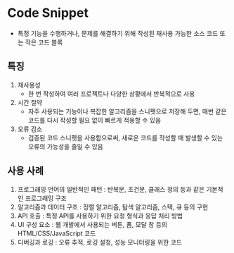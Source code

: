 # Code Snippet
- 특정 기능을 수행하거나, 문제를 해결하기 위해 작성된 재사용 가능한 소스 코드 또는 작은 코드 블록

## 특징
1. 재사용성
   - 한 번 작성하여 여러 프로젝트나 다양한 상황에서 반복적으로 사용
2. 시간 절약
   - 자주 사용되는 기능이나 복잡한 알고리즘을 스니펫으로 저장해 두면, 매번 같은 코드를 다시 작성할 필요 없이 빠르게 적용할 수 있음
3. 오류 감소
   - 검증된 코드 스니펫을 사용함으로써, 새로운 코드를 작성할 때 발생할 수 있는 오류의 가능성을 줄일 수 있음
## 사용 사례
1. 프로그래밍 언어의 일반적인 패턴 : 반복문, 조건문, 클래스 정의 등과 같은 기본적인 프로그래밍 구조
2. 알고리즘과 데이터 구조 : 정렬 알고리즘, 탐색 알고리즘, 스택, 큐 등의 구현
3. API 호출 : 특정 API를 사용하기 위한 요청 형식과 응답 처리 방법
4. UI 구성 요소 : 웹 개발에서 사용되는 버튼, 폼, 모달 창 등의 HTML/CSS/JavaScript 코드
5. 디버깅과 로깅 : 오류 추적, 로깅 설청, 성능 모니터링을 위한 코드
